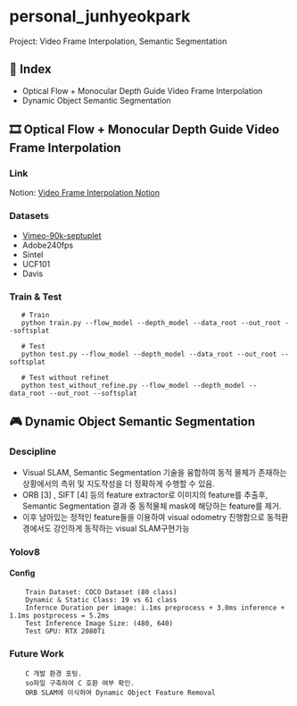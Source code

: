 # personal_junhyeokpark
Project: Video Frame Interpolation, Semantic Segmentation

## 📑 Index
* Optical Flow + Monocular Depth Guide Video Frame Interpolation
* Dynamic Object Semantic Segmentation

## 🎞️ Optical Flow + Monocular Depth Guide Video Frame Interpolation

### Link
Notion: [Video Frame Interpolation Notion](https://www.notion.so/Video-Frame-Interpolation-b3f639b21ad34b09a72aa2b3325da9f3)

### Datasets
  * [Vimeo-90k-septuplet](http://toflow.csail.mit.edu/index.html#septuplet)      
  * Adobe240fps      
  * Sintel      
  * UCF101      
  * Davis      

### Train & Test
```shell
   # Train
   python train.py --flow_model --depth_model --data_root --out_root --softsplat

   # Test
   python test.py --flow_model --depth_model --data_root --out_root --softsplat
   
   # Test without refinet
   python test_without_refine.py --flow_model --depth_model --data_root --out_root --softsplat      
```

## 🎮 Dynamic Object Semantic Segmentation

### Descipline
* Visual SLAM, Semantic Segmentation 기술을 융합하여 동적 물체가 존재하는 상황에서의 측위 및
지도작성을 더 정확하게 수행할 수 있음.          
* ORB [3] , SIFT [4] 등의 feature extractor로 이미지의 feature를 추출후, Semantic Segmentation 결과 중 동적물체 mask에 해당하는 feature를 제거.            
* 이후 남아있는 정적인 feature들을 이용하여 visual odometry 진행함으로 동적환경에서도 강인하게 동작하는 visual SLAM구현가능            

### Yolov8
#### Config
```
    Train Dataset: COCO Dataset (80 class)            
    Dynamic & Static Class: 19 vs 61 class            
    Infernce Duration per image: i.1ms preprocess + 3.0ms inference + 1.1ms postprocess = 5.2ms            
    Test Inference Image Size: (480, 640)            
    Test GPU: RTX 2080Ti            
```

### Future Work
```
    C 개발 환경 포팅.            
    so파일 구축하여 C 호환 여부 확인.            
    ORB SLAM에 이식하여 Dynamic Object Feature Removal            
```

